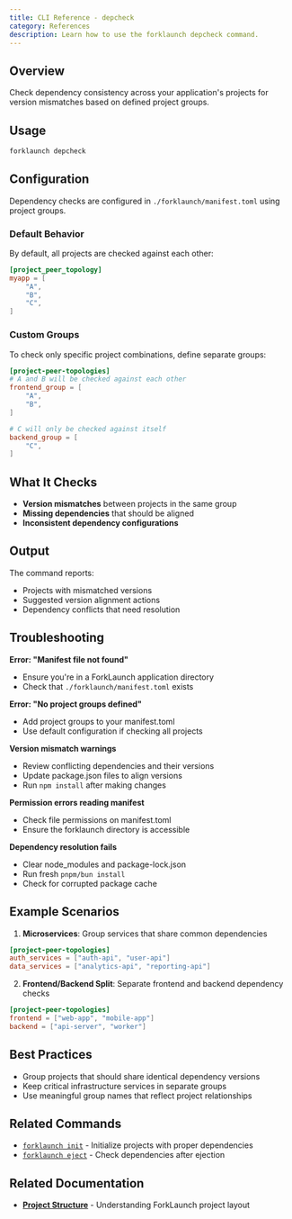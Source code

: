 ```yaml
---
title: CLI Reference - depcheck
category: References
description: Learn how to use the forklaunch depcheck command.
---
```


## Overview

Check dependency consistency across your application's projects for version mismatches based on defined project groups.

## Usage

```bash
forklaunch depcheck
```

## Configuration

Dependency checks are configured in `./forklaunch/manifest.toml` using project groups.

### Default Behavior

By default, all projects are checked against each other:

```toml
[project_peer_topology]
myapp = [
    "A",
    "B",
    "C",
]
```

### Custom Groups

To check only specific project combinations, define separate groups:

```toml
[project-peer-topologies]
# A and B will be checked against each other
frontend_group = [
    "A",
    "B",
]

# C will only be checked against itself
backend_group = [
    "C",
]
```

## What It Checks

- **Version mismatches** between projects in the same group
- **Missing dependencies** that should be aligned
- **Inconsistent dependency configurations**

## Output

The command reports:
- Projects with mismatched versions
- Suggested version alignment actions
- Dependency conflicts that need resolution

## Troubleshooting

**Error: "Manifest file not found"**
- Ensure you're in a ForkLaunch application directory
- Check that `./forklaunch/manifest.toml` exists

**Error: "No project groups defined"**
- Add project groups to your manifest.toml
- Use default configuration if checking all projects

**Version mismatch warnings**
- Review conflicting dependencies and their versions
- Update package.json files to align versions
- Run `npm install` after making changes

**Permission errors reading manifest**
- Check file permissions on manifest.toml
- Ensure the forklaunch directory is accessible

**Dependency resolution fails**
- Clear node_modules and package-lock.json
- Run fresh `pnpm/bun install`
- Check for corrupted package cache

## Example Scenarios

1. **Microservices**: Group services that share common dependencies
```toml
[project-peer-topologies]
auth_services = ["auth-api", "user-api"]
data_services = ["analytics-api", "reporting-api"]
```

2. **Frontend/Backend Split**: Separate frontend and backend dependency checks
```toml
[project-peer-topologies]
frontend = ["web-app", "mobile-app"]
backend = ["api-server", "worker"]
```

## Best Practices

- Group projects that should share identical dependency versions
- Keep critical infrastructure services in separate groups
- Use meaningful group names that reflect project relationships

## Related Commands

- [`forklaunch init`](./init.md) - Initialize projects with proper dependencies
- [`forklaunch eject`](./eject.md) - Check dependencies after ejection

## Related Documentation

- **[Project Structure](../framework.md)** - Understanding ForkLaunch project layout
